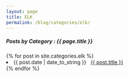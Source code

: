 ```yaml
---
layout: page
title: ELK
permalink: /blog/categories/elk/
---
```


<h5> Posts by Category : {{ page.title }} </h5>

<div class="card">
{% for post in site.categories.elk %}
 <li class="category-posts"><span>{{ post.date | date_to_string }}</span> &nbsp; <a href="{{ post.url }}">{{ post.title }}</a></li>
{% endfor %}
</div>